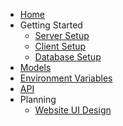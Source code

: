 -   [Home](/)
-   Getting Started
    -   [Server Setup](/getting-started/server/)
    -   [Client Setup](/getting-started/client/)
    -   [Database Setup](/getting-started/database/)
-   [Models](/models/)
-   [Environment Variables](/env/)
-   [API](/api/)
-   Planning
    -   [Website UI Design](/planning/client/)
